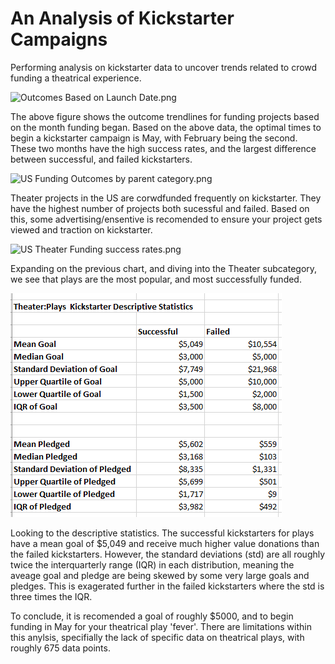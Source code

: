 # An Analysis of Kickstarter Campaigns
Performing analysis on kickstarter data to uncover trends related to crowd funding a theatrical experience. 

![Outcomes Based on Launch Date.png](https://github.com/jburs/kickstarter-analysis)

The above figure shows the outcome trendlines for funding projects based on the month funding began. Based on the above data, the optimal times to begin a kickstarter campaign is May, with February being the second. These two months have the high success rates, and the largest difference between successful, and failed kickstarters. 

![US Funding Outcomes by parent category.png](https://github.com/jburs/kickstarter-analysis)

Theater projects in the US are corwdfunded frequently on kickstarter. They have the highest number of projects both sucessful and failed. Based on this, some advertising/ensentive is recomended to ensure your project gets viewed and traction on kickstarter. 

![US Theater Funding success rates.png](https://github.com/jburs/kickstarter-analysis)

Expanding on the previous chart, and diving into the Theater subcategory, we see that plays are the most popular, and most successfully funded. 

![Kickstarter_Descriptive_Statistics.png](https://github.com/jburs/kickstarter-analysis/blob/master/Kickstarter_Descriptive_Statistics.PNG)

Looking to the descriptive statistics. The successful kickstarters for plays have a mean goal of $5,049 and receive much higher value donations than the failed kickstarters. However, the standard deviations (std) are all roughly twice the interquarterly range (IQR) in each distribution, meaning the aveage goal and pledge are being skewed by some very large goals and pledges. This is exagerated further in the failed kickstarters where the std is three times the IQR.


To conclude, it is recomended a goal of roughly $5000, and to begin funding in May for your theatrical play 'fever'. There are limitations within this anylsis, specifially the lack of specific data on theatrical plays, with roughly 675 data points. 
